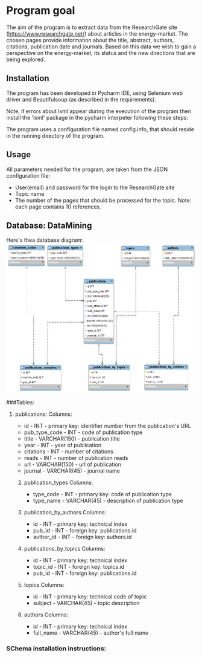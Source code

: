 # Program goal
The aim of the program is to extract data from the ResearchGate site (https://www.researchgate.net/) about articles in the energy-market.
The chosen pages provide information about the title, abstract, authors, citations, publication date and journals.
Based on this data we wish to gain a perspective on the energy-market, its status and the new directions that are being explored.

## Installation
The program has been developed in Pycharm IDE, using Selenium web driver and Beautifulsoup
(as described in the requirements).

Note, if errors about lxml appear during the execution of the program then install the 'lxml' package in the pycharm interpeter following these steps:

The program uses a configuration file named config.info, that should reside in the running directory of the program. 

## Usage 
All parameters needed for the program, are taken from the JSON configuration file:
 - User(email) and password for the login to the ResearchGate site  
 - Topic name 
 - The number of the pages that should be processed for the topic. 
 Note: each page contains 10 references.

## Database: DataMining
Here's thea database diagram:
![Database Diagram](./ERD_data_mining.png)

###Tables: 
1. publications: 
     Columns:
      - id - INT - primary key: identifier number from the publication's URL
      - pub_type_code - INT - code of publication type
      - title - VARCHAR(150) - publication title
      - year - INT - year of publication
      - citations - INT - number of citations
      - reads - INT - number of publication reads
      - url - VARCHAR(150) - url of publication
      - journal - VARCHAR(45) - journal name

   2. publication_types
        Columns:
       - type_code - INT - primary key: code of publication type
       - type_name - VARCHAR(45) - description of publication type
   
   3. publication_by_authors
        Columns:
       -  id - INT - primary key: technical index
       -  pub_id - INT - foreign key: publications.id
       -  author_id - INT - foreign key: authors.id
   
   4. publications_by_topics
        Columns:
       - id - INT - primary key: technical index
       - topic_id - INT - foreign key: topics.id
       - pub_id - INT - foreign key: publications.id
   
    5. topics
        Columns:
       - id - INT - primary key: technical code of topic
       - subject - VARCHAR(45) - topic description
    
    6. authors
        Columns:
       - id - INT - primary key: technical index
       - full_name - VARCHAR(45) - author's full name

### SChema installation instructions:
    